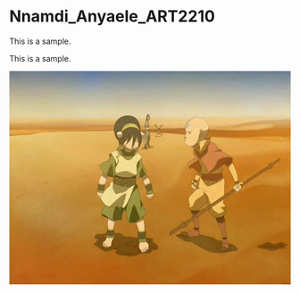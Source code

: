 # Nnamdi_Anyaele_ART2210

This is a sample.

This is a sample.

![](https://github.com/OguchiIKE/Anyaele_Nnamdi_ART2210/raw/master/img/avt.jpg)
